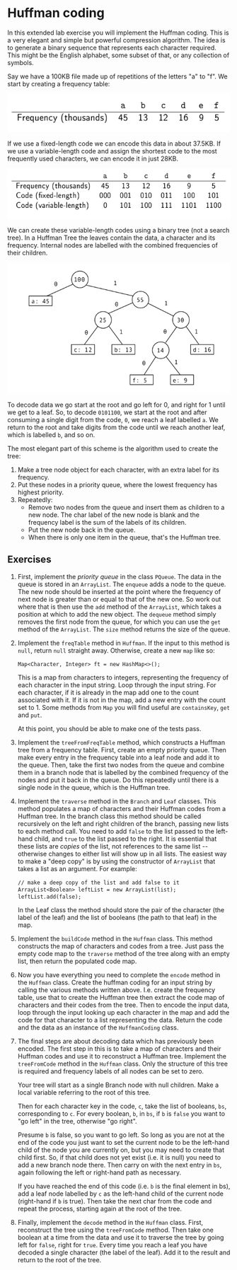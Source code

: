# Huffman coding

In this extended lab exercise you will implement the Huffman coding. This is a very elegant 
and simple but powerful compression algorithm. The idea is to generate a binary sequence that represents each character 
required. This might be the English alphabet, some subset of that, or any 
collection of symbols. 

Say we have a 100KB file made up of repetitions of the letters "a" to "f".
We start by creating a frequency table:

![Frequency table](etc/images/ftable.png)

If we use a fixed-length code we can encode this data in about
37.5KB. If we use a variable-length code and assign the shortest
code to the most frequently used characters, we can encode it in
just 28KB.

![Fixed and variable length codes](etc/images/codes.png)

We can create these variable-length codes using a binary tree (not
a search tree). In a Huffman Tree the leaves contain the data, a
character and its frequency. Internal nodes are labelled with the
combined frequencies of their children.

![Fixed and variable length codes](etc/images/htree.png)

To decode data we go start at the root and go left for 0, and right
for 1 until we get to a leaf. So, to decode `0101100`, we start at the root and
after consuming a single digit from the code, `0`, we reach a leaf labelled `a`. We return 
to the root and take digits from the code until we reach another leaf, which is labelled `b`,
and so on.

The most elegant part of this scheme is the algorithm used to create the tree:

1. Make a tree node object for each character, with an extra label
for its frequency.
2. Put these nodes in a priority queue, where the lowest
frequency has highest priority.
3. Repeatedly:
    - Remove two nodes from the queue and insert them as children
to a new node. The char label of the new node is blank and
the frequency label is the sum of the labels of its children.
    - Put the new node back in the queue.
    - When there is only one item in the queue, that's the Huffman
tree.

## Exercises

1. First, implement the *priority queue* in the class `PQueue`. The data in the queue is stored in an `ArrayList`. The 
`enqueue` adds a node to the queue. The new node should be inserted at the point where the frequency of next node is
 greater than or equal to that of the new one. So work out where that is then use the `add` method of the `ArrayList`, 
 which takes a position at which to add the new object. The `dequeue` method simply removes the first node from the queue,
 for which you can use the `get` method of the `ArrayList`. The `size` method returns
 the size of the queue.
 
 2. Implement the `freqTable` method in `Huffman`. If the input to this method is `null`, return `null` straight away.
 Otherwise, create a new `map` like so:
 
    ```
    Map<Character, Integer> ft = new HashMap<>();
    ``` 
    
    This is a map from characters to integers, representing the frequency of each character in the input string. 
    Loop through the input string. For each character, if it is already in the map add one to the count associated
    with it. If it is not in the map, add a new entry with the count set to 1. Some methods from `Map` you will find
    useful are `containsKey`, `get` and `put`.
    
    At this point, you should be able to make one of the tests pass.
    
 3. Implement the `treeFromFreqTable` method, which constructs a Huffman tree from a frequency table. First, create an 
 empty priority queue. Then make every entry in the frequency table into a leaf node and add it to the queue. Then, take 
 the first two nodes from the queue and combine them in a branch node that is labelled by the combined frequency of the 
 nodes and put it back in the queue. Do this repeatedly until there is a single node in the queue, which is the Huffman 
 tree.
 
 4. Implement the `traverse` method in the `Branch` and `Leaf` classes. This method populates a map of characters and 
 their Huffman codes from a Huffman tree. In the branch class this method should be called recursively on the left and 
 right children of the branch, passing new lists to each method call. You need to add `false` to the list passed to the 
 left-hand child, and `true` to the list passed to the right. It is essential that these lists are *copies* of the list,
 not references to the same list -- otherwise changes to either list will show up in all lists. The easiest way to make
 a "deep copy" is by using the constructor of `ArrayList` that takes a list as an argument. For example:
 
    ```
    // make a deep copy of the list and add false to it
    ArrayList<Boolean> leftList = new ArrayList(list);
    leftList.add(false);
    ```
 
     In the Leaf class the method should store the pair of the character (the label of the leaf) and the list of 
     booleans (the path to that leaf) in the map.
     
 5. Implement the `buildCode` method in the `Huffman` class. This method constructs the map of characters and codes 
 from a tree. Just pass the empty code map to the `traverse` method of the tree along with an empty list, then return 
 the populated code map. 
 
 6. Now you have everything you need to complete the `encode` method in the `Huffman` class. Create the huffman coding 
 for an input string by calling the various methods written above. I.e. create the frequency table, use that to create 
 the Huffman tree then extract the code map of characters and their codes from the tree. Then to encode the input data, 
 loop through the input looking up each character in the map and add the code for that character to a list representing the 
 data. Return the code and the data as an instance of the `HuffmanCoding` class.
 
 7. The final steps are about decoding data which has previously been encoded. The first step in this is to take a map
 of characters and their Huffman codes and use it to reconstruct a Huffman tree. Implement the `treeFromCode` method in
 the `Huffman` class. Only the structure of this 
 tree is required and frequency labels of all nodes can be set to zero. 
 
     Your tree will start as a single Branch node with null children. Make a local 
     variable referring to the root of this tree.
                           
     Then for each character key in the code, `c`, take the list of booleans, `bs`, corresponding to `c`. For every 
     boolean, `b`, in `bs`, if `b` is `false` you want to "go 
     left" in the tree, otherwise "go right".
                           
     Presume `b` is false, so you want to go left. So long as you are not at the end of the code you just want 
     to set the 
     current node to be the left-hand child of the node you are currently on, but you may need
     to create that child first. So, if that child does not yet exist (i.e. 
     it is null) you need to add a new branch node there. Then carry on with the next entry in `bs`, again
     following the left or right-hand path as necessary.
                           
     If you have reached the end of this code (i.e. `b` is the final element in bs), add a leaf node labelled by `c` as 
     the left-hand child of the current node (right-hand if `b` is true). Then take the next char from the code and repeat 
     the process, starting again at the root of the tree.
     
 8. Finally, implement the `decode` method in the `Huffman` class. First, reconstruct the tree using the `treeFromCode`
 method. Then take one boolean at a time from the data and use it to traverse the tree by going left for `false`, right 
 for `true`. Every time you reach a leaf you have decoded a single character (the label of the leaf). Add it to the 
 result and return to the root of the tree.
